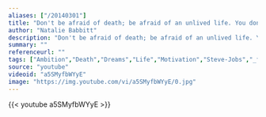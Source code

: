 ```yaml
---
aliases: ["/20140301"]
title: "Don't be afraid of death; be afraid of an unlived life. You don't have to live forever, you just have to live."
author: "Natalie Babbitt"
description: "Don't be afraid of death; be afraid of an unlived life. You don't have to live forever, you just have to live. - Natalie Babbitt quotes from GetInspired365.com"
summary: ""
referenceurl: ""
tags: ["Ambition","Death","Dreams","Life","Motivation","Steve-Jobs","_featured"]
source: "youtube"
videoid: "a5SMyfbWYyE"
image: "https://img.youtube.com/vi/a5SMyfbWYyE/0.jpg"
---
```


{{< youtube a5SMyfbWYyE >}}
